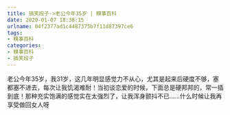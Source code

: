 ```yaml
---
title: 搞笑段子->老公今年35岁 | 糗事百科
date: 2020-01-07 18:38:15
urlname: 04f2377ad1c4487375b7f11d87397ce6
tags: 
- 糗事百科
categories:
- 糗事百科
- 搞笑段子
---
```

老公今年35岁，我31岁，这几年明显感觉力不从心，尤其是起来后硬度不够，塞都塞不进去，每次让我饥渴难耐！当初谈恋爱的时候，下面总是硬邦邦的，常一插到底！那种充实饱满的感觉实在太强烈了，让我浑身颤抖不已......什么时候让我再享受做回女人呀


